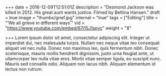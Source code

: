 +++
date = 2016-12-09T12:51:01Z
description = "Desmond Jackson was killed in 2012. His great aunt wants justice. Filmed by Bettina Hansen."
draft = true
image = "thumbs/grief.jpg"
internal = "true"
tags = ["Editing"]
title = "‘We all grieve in different ways’"
vid = "https://www.youtube.com/embed/67i15J1spyc"
weight = "8"

+++
Lorem ipsum dolor sit amet, consectetur adipiscing elit. Integer ut imperdiet dui, nec malesuada turpis. Nullam nec neque vitae leo consequat aliquet vel nec nulla. Donec non maximus leo, quis fermentum nibh. Donec scelerisque, mauris mollis hendrerit dignissim, justo urna feugiat ante, ut ullamcorper leo nulla vitae eros. Morbi vitae semper ligula, eu suscipit nunc. Mauris sed convallis odio. Aliquam non lacus nibh. Aliquam elementum id lectus non rutrum.